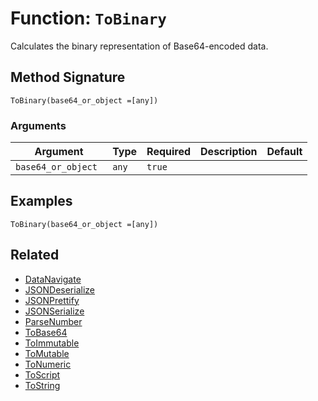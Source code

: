 [comment]: # (Note: This documentation is generated dynamically in the build process.  To modify the contents, change the javadoc on the _invoke method of the BIF class)

# Function: `ToBinary`

Calculates the binary representation of Base64-encoded data.

## Method Signature

```
ToBinary(base64_or_object =[any])
```

### Arguments


| Argument | Type | Required | Description | Default |
|----------|------|----------|-------------|---------|
| `base64_or_object ` | `any` | `true` |  |  |

## Examples

```
ToBinary(base64_or_object =[any])
```

## Related

  * [DataNavigate](./DataNavigate.md)
  * [JSONDeserialize](./JSONDeserialize.md)
  * [JSONPrettify](./JSONPrettify.md)
  * [JSONSerialize](./JSONSerialize.md)
  * [ParseNumber](./ParseNumber.md)
  * [ToBase64](./ToBase64.md)
  * [ToImmutable](./ToImmutable.md)
  * [ToMutable](./ToMutable.md)
  * [ToNumeric](./ToNumeric.md)
  * [ToScript](./ToScript.md)
  * [ToString](./ToString.md)
